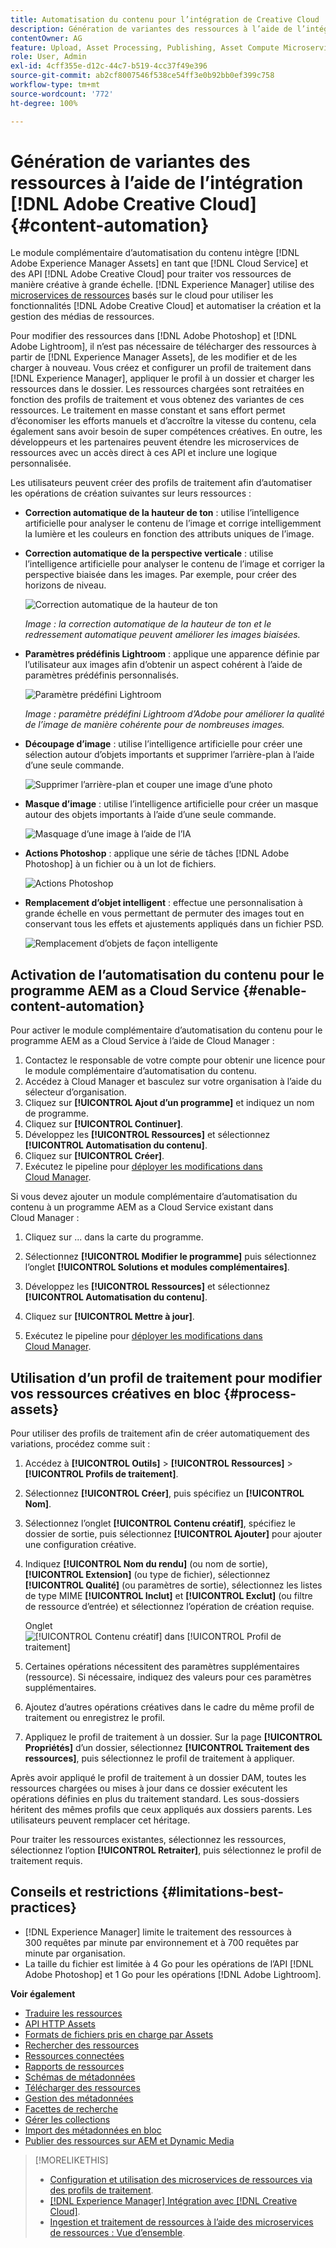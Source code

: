 ```yaml
---
title: Automatisation du contenu pour l’intégration de Creative Cloud
description: Génération de variantes des ressources à l’aide de l’intégration de Creative Cloud
contentOwner: AG
feature: Upload, Asset Processing, Publishing, Asset Compute Microservices
role: User, Admin
exl-id: 4cff355e-d12c-44c7-b519-4cc37f49e396
source-git-commit: ab2cf8007546f538ce54ff3e0b92bb0ef399c758
workflow-type: tm+mt
source-wordcount: '772'
ht-degree: 100%

---
```


# Génération de variantes des ressources à l’aide de l’intégration [!DNL Adobe Creative Cloud] {#content-automation}

Le module complémentaire d’automatisation du contenu intègre [!DNL Adobe Experience Manager Assets] en tant que [!DNL Cloud Service] et des API [!DNL Adobe Creative Cloud] pour traiter vos ressources de manière créative à grande échelle. [!DNL Experience Manager] utilise des [microservices de ressources](/help/assets/asset-microservices-overview.md) basés sur le cloud pour utiliser les fonctionnalités [!DNL Adobe Creative Cloud] et automatiser la création et la gestion des médias de ressources.

Pour modifier des ressources dans [!DNL Adobe Photoshop] et [!DNL Adobe Lightroom], il n’est pas nécessaire de télécharger des ressources à partir de [!DNL Experience Manager Assets], de les modifier et de les charger à nouveau. Vous créez et configurer un profil de traitement dans [!DNL Experience Manager], appliquer le profil à un dossier et charger les ressources dans le dossier. Les ressources chargées sont retraitées en fonction des profils de traitement et vous obtenez des variantes de ces ressources. Le traitement en masse constant et sans effort permet d’économiser les efforts manuels et d’accroître la vitesse du contenu, cela également sans avoir besoin de super compétences créatives. En outre, les développeurs et les partenaires peuvent étendre les microservices de ressources avec un accès direct à ces API et inclure une logique personnalisée.

Les utilisateurs peuvent créer des profils de traitement afin d’automatiser les opérations de création suivantes sur leurs ressources :

* **Correction automatique de la hauteur de ton** : utilise l’intelligence artificielle pour analyser le contenu de l’image et corrige intelligemment la lumière et les couleurs en fonction des attributs uniques de l’image.

* **Correction automatique de la perspective verticale** : utilise l’intelligence artificielle pour analyser le contenu de l’image et corriger la perspective biaisée dans les images. Par exemple, pour créer des horizons de niveau.

  ![Correction automatique de la hauteur de ton](/help/assets/assets/content-automation-autotone.png)

  *Image : la correction automatique de la hauteur de ton et le redressement automatique peuvent améliorer les images biaisées.*

* **Paramètres prédéfinis Lightroom** : applique une apparence définie par l’utilisateur aux images afin d’obtenir un aspect cohérent à l’aide de paramètres prédéfinis personnalisés.

  ![Paramètre prédéfini Lightroom](/help/assets/assets/content-automation-lrpresets.png)

  *Image : paramètre prédéfini Lightroom d’Adobe pour améliorer la qualité de l’image de manière cohérente pour de nombreuses images.*

* **Découpage d’image** : utilise l’intelligence artificielle pour créer une sélection autour d’objets importants et supprimer l’arrière-plan à l’aide d’une seule commande.

  ![Supprimer l’arrière-plan et couper une image d’une photo](/help/assets/assets/content-automation-backgroundremove.png)

* **Masque d’image** : utilise l’intelligence artificielle pour créer un masque autour des objets importants à l’aide d’une seule commande.

  ![Masquage d’une image à l’aide de l’IA](/help/assets/assets/content-automation-mask.png)

* **Actions Photoshop** : applique une série de tâches [!DNL Adobe Photoshop] à un fichier ou à un lot de fichiers.

  ![Actions Photoshop](/help/assets/assets/content-automation-psactions.png)

* **Remplacement d’objet intelligent** : effectue une personnalisation à grande échelle en vous permettant de permuter des images tout en conservant tous les effets et ajustements appliqués dans un fichier PSD.

  ![Remplacement d’objets de façon intelligente](/help/assets/assets/content-automation-objectreplace.png)

## Activation de l’automatisation du contenu pour le programme AEM as a Cloud Service {#enable-content-automation}

Pour activer le module complémentaire d’automatisation du contenu pour le programme AEM as a Cloud Service à l’aide de Cloud Manager :

1. Contactez le responsable de votre compte pour obtenir une licence pour le module complémentaire d’automatisation du contenu.
1. Accédez à Cloud Manager et basculez sur votre organisation à l’aide du sélecteur d’organisation.
1. Cliquez sur **[!UICONTROL Ajout d’un programme]** et indiquez un nom de programme.
1. Cliquez sur **[!UICONTROL Continuer]**.
1. Développez les **[!UICONTROL Ressources]** et sélectionnez **[!UICONTROL Automatisation du contenu]**.
1. Cliquez sur **[!UICONTROL Créer]**.
1. Exécutez le pipeline pour [déployer les modifications dans Cloud Manager](https://experienceleague.adobe.com/docs/experience-manager-cloud-service/content/implementing/using-cloud-manager/deploy-code.html?lang=fr).

Si vous devez ajouter un module complémentaire d’automatisation du contenu à un programme AEM as a Cloud Service existant dans Cloud Manager :

1. Cliquez sur ... dans la carte du programme.

1. Sélectionnez **[!UICONTROL Modifier le programme]** puis sélectionnez l’onglet **[!UICONTROL Solutions et modules complémentaires]**.

1. Développez les **[!UICONTROL Ressources]** et sélectionnez **[!UICONTROL Automatisation du contenu]**.
1. Cliquez sur **[!UICONTROL Mettre à jour]**.
1. Exécutez le pipeline pour [déployer les modifications dans Cloud Manager](https://experienceleague.adobe.com/docs/experience-manager-cloud-service/content/implementing/using-cloud-manager/deploy-code.html?lang=fr).

## Utilisation d’un profil de traitement pour modifier vos ressources créatives en bloc {#process-assets}

Pour utiliser des profils de traitement afin de créer automatiquement des variations, procédez comme suit :

1. Accédez à **[!UICONTROL Outils]** > **[!UICONTROL Ressources]** > **[!UICONTROL Profils de traitement]**.

1. Sélectionnez **[!UICONTROL Créer]**, puis spécifiez un **[!UICONTROL Nom]**.

1. Sélectionnez l’onglet **[!UICONTROL Contenu créatif]**, spécifiez le dossier de sortie, puis sélectionnez **[!UICONTROL Ajouter]** pour ajouter une configuration créative.

1. Indiquez **[!UICONTROL Nom du rendu]** (ou nom de sortie), **[!UICONTROL Extension]** (ou type de fichier), sélectionnez **[!UICONTROL Qualité]** (ou paramètres de sortie), sélectionnez les listes de type MIME **[!UICONTROL Inclut]** et **[!UICONTROL Exclut]** (ou filtre de ressource d’entrée) et sélectionnez l’opération de création requise.

   Onglet ![[!UICONTROL Contenu créatif] dans [!UICONTROL Profil de traitement]](assets/creative-processing-profile.png)

1. Certaines opérations nécessitent des paramètres supplémentaires (ressource). Si nécessaire, indiquez des valeurs pour ces paramètres supplémentaires.

1. Ajoutez d’autres opérations créatives dans le cadre du même profil de traitement ou enregistrez le profil.

1. Appliquez le profil de traitement à un dossier. Sur la page **[!UICONTROL Propriétés]** d’un dossier, sélectionnez **[!UICONTROL Traitement des ressources]**, puis sélectionnez le profil de traitement à appliquer.

Après avoir appliqué le profil de traitement à un dossier DAM, toutes les ressources chargées ou mises à jour dans ce dossier exécutent les opérations définies en plus du traitement standard. Les sous-dossiers héritent des mêmes profils que ceux appliqués aux dossiers parents. Les utilisateurs peuvent remplacer cet héritage.

Pour traiter les ressources existantes, sélectionnez les ressources, sélectionnez l’option **[!UICONTROL Retraiter]**, puis sélectionnez le profil de traitement requis.

## Conseils et restrictions {#limitations-best-practices}

* [!DNL Experience Manager] limite le traitement des ressources à 300 requêtes par minute par environnement et à 700 requêtes par minute par organisation.
* La taille du fichier est limitée à 4 Go pour les opérations de l’API [!DNL Adobe Photoshop] et 1 Go pour les opérations [!DNL Adobe Lightroom].

**Voir également**

* [Traduire les ressources](translate-assets.md)
* [API HTTP Assets](mac-api-assets.md)
* [Formats de fichiers pris en charge par Assets](file-format-support.md)
* [Rechercher des ressources](search-assets.md)
* [Ressources connectées](use-assets-across-connected-assets-instances.md)
* [Rapports de ressources](asset-reports.md)
* [Schémas de métadonnées](metadata-schemas.md)
* [Télécharger des ressources](download-assets-from-aem.md)
* [Gestion des métadonnées](manage-metadata.md)
* [Facettes de recherche](search-facets.md)
* [Gérer les collections](manage-collections.md)
* [Import des métadonnées en bloc](metadata-import-export.md)
* [Publier des ressources sur AEM et Dynamic Media](/help/assets/publish-assets-to-aem-and-dm.md)

>[!MORELIKETHIS]
>
>* [Configuration et utilisation des microservices de ressources via des profils de traitement](/help/assets/asset-microservices-configure-and-use.md).
>* [ [!DNL Experience Manager] Intégration avec [!DNL Creative Cloud]](/help/assets/aem-cc-integration-best-practices.md).
>* [Ingestion et traitement de ressources à l’aide des microservices de ressources : Vue d’ensemble](/help/assets/asset-microservices-overview.md).
